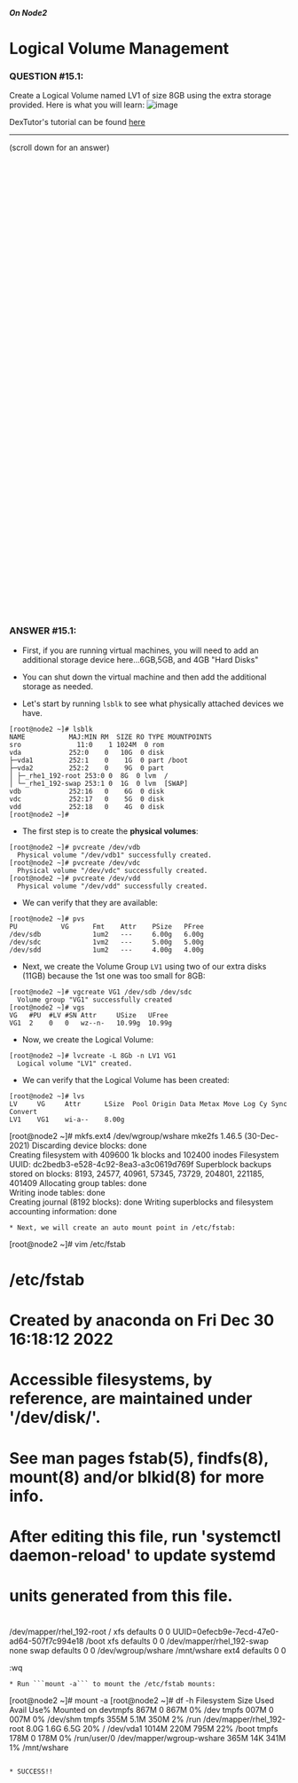 ***On Node2***

# Logical Volume Management

### QUESTION #15.1:
Create a Logical Volume named LV1 of size 8GB using the extra storage provided.  Here is what you will learn:
![image](https://github.com/RedHatRanger/rhcsa9vagrant/assets/90477448/47206a5d-73f3-483e-b9d6-e3f35aea26ab)

DexTutor's tutorial can be found <a href="https://www.youtube.com/watch?v=N3HFDvV-d-w">here</a>
***
(scroll down for an answer)

<br/><br/><br/><br/><br/><br/><br/><br/><br/><br/><br/><br/><br/><br/><br/><br/><br/><br/><br/><br/><br/><br/><br/><br/>
<br/><br/><br/><br/><br/><br/><br/><br/><br/><br/><br/><br/><br/><br/><br/><br/><br/><br/><br/><br/><br/><br/><br/><br/>

### ANSWER #15.1:

* First, if you are running virtual machines, you will need to add an additional storage device here...6GB,5GB, and 4GB "Hard Disks"
* You can shut down the virtual machine and then add the additional storage as needed.

* Let's start by running ```lsblk``` to see what physically attached devices we have.

```
[root@node2 ~]# lsblk
NAME           MAJ:MIN RM  SIZE RO TYPE MOUNTPOINTS
sro              11:0    1 1024M  0 rom
vda            252:0    0   10G  0 disk
├─vda1         252:1    0    1G  0 part /boot
├─vda2         252:2    0    9G  0 part
│ ├─_rhe1_192-root 253:0 0  8G  0 lvm  /
│ └─_rhe1_192-swap 253:1 0  1G  0 lvm  [SWAP]
vdb            252:16   0    6G  0 disk
vdc            252:17   0    5G  0 disk
vdd            252:18   0    4G  0 disk
[root@node2 ~]#
```

* The first step is to create the **physical volumes**: 
```
[root@node2 ~]# pvcreate /dev/vdb
  Physical volume "/dev/vdb1" successfully created.
[root@node2 ~]# pvcreate /dev/vdc
  Physical volume "/dev/vdc" successfully created.
[root@node2 ~]# pvcreate /dev/vdd
  Physical volume "/dev/vdd" successfully created.
```

* We can verify that they are available:
```
[root@node2 ~]# pvs
PU           VG      Fmt    Attr    PSize   PFree
/dev/sdb             1um2   ---     6.00g   6.00g
/dev/sdc             1vm2   ---     5.00g   5.00g
/dev/sdd             1um2   ---     4.00g   4.00g
```

* Next, we create the Volume Group ```LV1``` using two of our extra disks (11GB) because the 1st one was too small for 8GB:
```
[root@node2 ~]# vgcreate VG1 /dev/sdb /dev/sdc
  Volume group "VG1" successfully created
[root@node2 ~]# vgs
VG   #PU  #LV #SN Attr     USize   UFree
VG1  2    0   0   wz--n-   10.99g  10.99g
```

* Now, we create the Logical Volume:
```
[root@node2 ~]# lvcreate -L 8Gb -n LV1 VG1
  Logical volume "LV1" created.
```

* We can verify that the Logical Volume has been created:
```
[root@node2 ~]# lvs
LV     VG     Attr      LSize  Pool Origin Data Metax Move Log Cy Sync Convert
LV1    VG1    wi-a--    8.00g
```

[root@node2 ~]# mkfs.ext4 /dev/wgroup/wshare
mke2fs 1.46.5 (30-Dec-2021)
Discarding device blocks: done                            
Creating filesystem with 409600 1k blocks and 102400 inodes
Filesystem UUID: dc2bedb3-e528-4c92-8ea3-a3c0619d769f
Superblock backups stored on blocks: 
  8193, 24577, 40961, 57345, 73729, 204801, 221185, 401409
Allocating group tables: done                            
Writing inode tables: done                            
Creating journal (8192 blocks): done
Writing superblocks and filesystem accounting information: done   
```
* Next, we will create an auto mount point in /etc/fstab:
```
[root@node2 ~]# vim /etc/fstab

# /etc/fstab
# Created by anaconda on Fri Dec 30 16:18:12 2022
#
# Accessible filesystems, by reference, are maintained under '/dev/disk/'.
# See man pages fstab(5), findfs(8), mount(8) and/or blkid(8) for more info.
#
# After editing this file, run 'systemctl daemon-reload' to update systemd
# units generated from this file.
#
/dev/mapper/rhel_192-root /                       xfs     defaults        0 0
UUID=0efecb9e-7ecd-47e0-ad64-507f7c994e18 /boot  xfs     defaults        0 0
/dev/mapper/rhel_192-swap none                    swap    defaults        0 0
/dev/wgroup/wshare       /mnt/wshare              ext4    defaults        0 0


:wq
```
* Run ```mount -a``` to mount the /etc/fstab mounts:
```
[root@node2 ~]# mount -a
[root@node2 ~]# df -h
Filesystem                      Size  Used Avail Use% Mounted on
devtmpfs                        867M    0  867M   0% /dev
tmpfs                           007M    0  007M   0% /dev/shm
tmpfs                           355M  5.1M  350M   2% /run
/dev/mapper/rhel_192-root       8.0G  1.6G  6.5G  20% /
/dev/vda1                       1014M  220M  795M  22% /boot
tmpfs                           178M    0  178M   0% /run/user/0
/dev/mapper/wgroup-wshare       365M   14K  341M   1% /mnt/wshare
```

* SUCCESS!!
